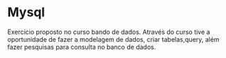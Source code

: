 # Mysql
Exercicio proposto no curso bando de dados. 
Através do curso tive a oportunidade de fazer a modelagem de dados, criar tabelas,query, além fazer pesquisas para consulta no banco de dados.


